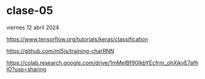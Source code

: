 # clase-05

viernes 12 abril 2024

<https://www.tensorflow.org/tutorials/keras/classification>

<https://github.com/ml5js/training-charRNN>

<https://colab.research.google.com/drive/1mMeIBf90IkbYEcfrnr_ohXjkvE7afhIO?usp=sharing>
